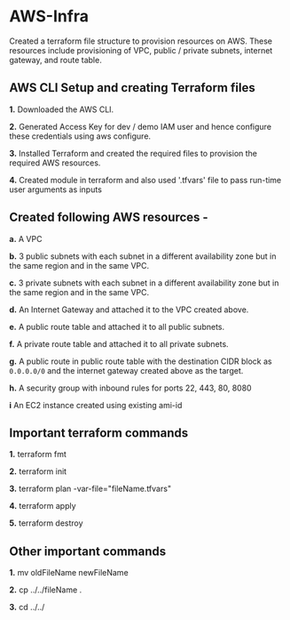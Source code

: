 # AWS-Infra

Created a terraform file structure to provision resources on AWS. These resources include provisioning of VPC, public / private subnets, internet gateway, and route table.

## AWS CLI Setup and creating Terraform files

**1.** Downloaded the AWS CLI.

**2.** Generated Access Key for dev / demo IAM user and hence configure these credentials using aws configure.

**3.** Installed Terraform and created the required files to provision the required AWS resources.

**4.** Created module in terraform and also used '.tfvars' file to pass run-time user arguments as inputs  

## Created following AWS resources -

**a.** A VPC

**b.** 3 public subnets with each subnet in a different availability zone but in the same region and in the same VPC.

**c.** 3 private subnets with each subnet in a different availability zone but in the same region and in the same VPC.

**d.** An Internet Gateway and attached it to the VPC created above.

**e.** A public route table and attached it to all public subnets.

**f.** A private route table and attached it to all private subnets.

**g.** A public route in public route table with the destination CIDR block as `0.0.0.0/0` and the internet gateway created above as the target.

**h.** A security group with inbound rules for ports 22, 443, 80, 8080

**i** An EC2 instance created using existing ami-id
## Important terraform commands

**1.** terraform fmt

**2.** terraform init

**3.** terraform plan -var-file="fileName.tfvars"

**4.** terraform apply

**5.** terraform destroy

## Other important commands

**1.** mv oldFileName newFileName

**2.** cp ../../fileName .

**3.** cd ../../